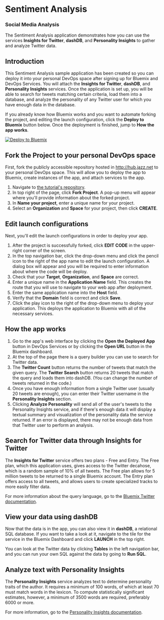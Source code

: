 # Sentiment Analysis

### Social Media Analysis

The Sentiment Analysis application demonstrates how you can use the services **Insights for Twitter**, **dashDB**, and **Personality Insights** to gather and analyze Twitter data.

## Introduction

This Sentiment Analysis sample application has been created so you can deploy it into your personal DevOps space after signing up for Bluemix and DevOps Services. You will
attach the **Insights for Twitter**, **dashDB**, and **Personality Insights** services.
Once the application is set up, you will be able to search for tweets matching certain criteria, load them into a database, and analyze the personality of any Twitter user
for which you have enough data in the database.

If you already know how Bluemix works and you want to automate forking the project, and editing the launch configuration, click the **Deploy to Bluemix** button below. Once the deployment is finished, jump to **How the app works**.

[![Deploy to Bluemix](https://bluemix.net/deploy/button.png)](https://bluemix.net/deploy?repository=https://hub.jazz.net/git/nrchaney/social-media-test)

## Fork the Project to your personal DevOps space

First, fork the publicly accessible repository hosted in http://hub.jazz.net to your personal DevOps space. This will allow you to deploy the app to Bluemix, create
instances of the app, and attach services to the app.

1. Navigate to [the tutorial's repository](https://hub.jazz.net/project/nrchaney/social-media-test/overview).
2. In top right of the page, click **Fork Project**. A pop-up menu will appear where
you'll provide information about the forked project.
3. In **Name your project**, enter a unique name for your project.
4. Select an **Organization** and **Space** for your project, then click **CREATE**.

## Edit launch configurations

Next, you'll edit the launch configurations in order to deploy your app.

1. After the project is successfully forked, click **EDIT CODE** in the upper-right corner of the screen.
2. In the top navigation bar, click the drop-down menu and click the pencil icon to the right of the app name to edit the launch configuration. A dialog box will appear
and you will be required to enter information about where the code will be deploy.
3. Check that your **Target**, **Organization**, and **Space** are correct.
4. Enter a unique name in the **Application Name** field. This creates the route that you will use to navigate to your web app after deployment.
5. Enter the same application name into the **Host** field.
6. Verify that the **Domain** field is correct and click **Save**.
7. Click the play icon to the right of the drop-down menu to deploy your application. This deploys the application to Bluemix with all of the necessary services.

## How the app works

1. Go to the app's web interface by clicking the **Open the Deployed App** button in DevOps Services or by clicking the **Open URL** button in the Bluemix dashboard.
2. At the top of the page there is a query builder you can use to search for Twitter data.
3. The **Twitter Count** button returns the number of tweets that match the given query. The **Twitter Search** button returns 20 tweets that match the query and loads them
into dashDB. (You can change the number of tweets returned in the code.)
4. Once you have enough information from a single Twitter user (usually 20 tweets are enough), you can enter their Twitter username in the **Personality Insights** section.
5. Clicking **Analyze Personality** will send all of the user's tweets to the Personality Insights service, and if there's enough data it will display a textual summary and visualization of the personality data the service returned. If an error is displayed, there may not be enough data from that Twitter user to perform an analysis.

## Search for Twitter data through Insights for Twitter

The **Insights for Twitter** service offers two plans - Free and Entry. The Free plan,
which this application uses, gives access to the Twitter decahose, which is a random sample
of 10% of all tweets. The Free plan allows for 5 million tweets to be returned to a
single Bluemix account. The Entry plan offers access to all tweets, and allows users to
create specialized tracks to more easily filter data.

For more information about the query language, go to the
[Bluemix Twitter documentation](https://www.ng.bluemix.net/docs/services/Twitter/index.html#query_lang).

## View your data using dashDB

Now that the data is in the app, you can also view it in **dashDB**, a relational SQL
database. If you want to take a look at it, navigate to the tile for the service in the
Bluemix Dashboard and click **LAUNCH** in the top right.

You can look at the Twitter data by clicking **Tables** in the left navigation bar,
and you can run your own SQL against the data by going to **Run SQL**.

## Analyze text with Personality Insights

The **Personality Insights** service analyzes text to determine personality traits of
the author. It requires a minimum of 100 words, of which at least 70 must match words in
the lexicon. To compute statistically significant estimates, however, a minimum of 3500
words are required, preferably 6000 or more.

For more information, go to the [Personality Insights documentation](http://www.ibm.com/smarterplanet/us/en/ibmwatson/developercloud/doc/personality-insights/).
